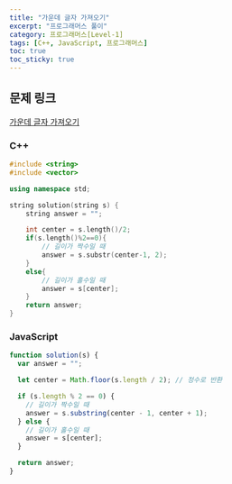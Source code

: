 ```yaml
---
title: "가운데 글자 가져오기"
excerpt: "프로그래머스 풀이"
category: 프로그래머스[Level-1]
tags: [C++, JavaScript, 프로그래머스]
toc: true
toc_sticky: true
---
```


## 문제 링크

[가운데 글자 가져오기](https://programmers.co.kr/learn/courses/30/lessons/12903)

### C++

```cpp
#include <string>
#include <vector>

using namespace std;

string solution(string s) {
    string answer = "";

    int center = s.length()/2;
    if(s.length()%2==0){
        // 길이가 짝수일 때
        answer = s.substr(center-1, 2);
    }
    else{
        // 길이가 홀수일 때
        answer = s[center];
    }
    return answer;
}
```

### JavaScript

```js
function solution(s) {
  var answer = "";

  let center = Math.floor(s.length / 2); // 정수로 반환

  if (s.length % 2 == 0) {
    // 길이가 짝수일 때
    answer = s.substring(center - 1, center + 1);
  } else {
    // 길이가 홀수일 때
    answer = s[center];
  }

  return answer;
}
```
